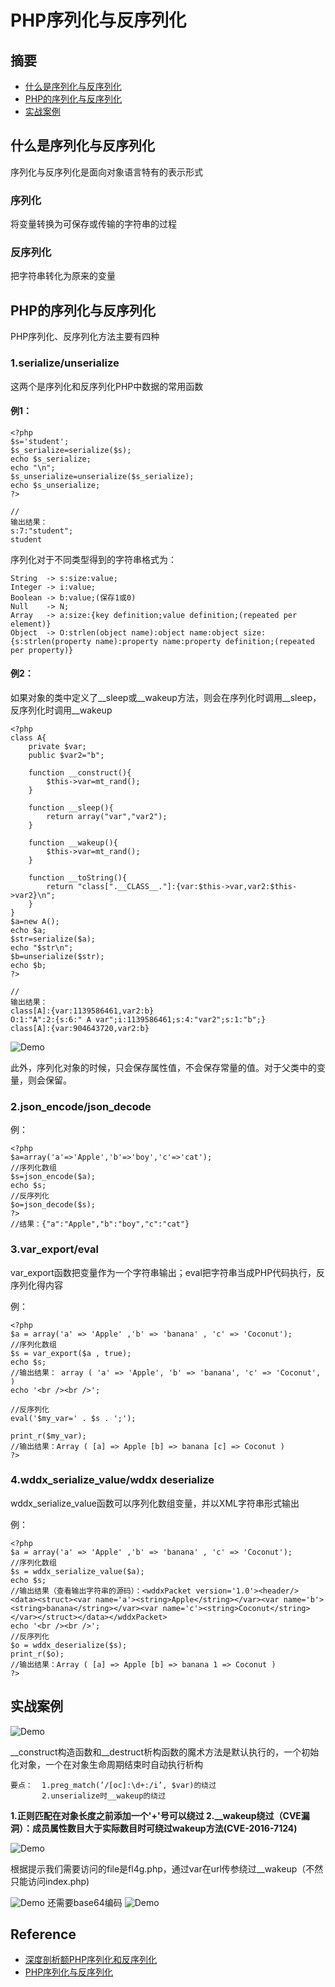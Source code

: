 # PHP序列化与反序列化

## 摘要

* [什么是序列化与反序列化](#什么是序列化与反序列化)
* [PHP的序列化与反序列化](#PHP的序列化与反序列化)
* [实战案例](#实战案例)

## 什么是序列化与反序列化

序列化与反序列化是面向对象语言特有的表示形式

### 序列化

将变量转换为可保存或传输的字符串的过程

### 反序列化

把字符串转化为原来的变量

## PHP的序列化与反序列化

PHP序列化、反序列化方法主要有四种

### 1.serialize/unserialize
这两个是序列化和反序列化PHP中数据的常用函数
#### 例1：

```
<?php
$s='student';
$s_serialize=serialize($s);
echo $s_serialize;
echo "\n";
$s_unserialize=unserialize($s_serialize);
echo $s_unserialize;
?>

//
输出结果：
s:7:"student";
student
```

序列化对于不同类型得到的字符串格式为：

```
String  -> s:size:value;
Integer -> i:value;
Boolean -> b:value;(保存1或0)
Null    -> N;
Array   -> a:size:{key definition;value definition;(repeated per element)}
Object  -> O:strlen(object name):object name:object size:{s:strlen(property name):property name:property definition;(repeated per property)}
```

#### 例2：

如果对象的类中定义了__sleep或__wakeup方法，则会在序列化时调用__sleep，反序列化时调用__wakeup

```
<?php
class A{
    private $var;
    public $var2="b";
    
    function __construct(){
        $this->var=mt_rand();
    }
    
    function __sleep(){
        return array("var","var2");
    }
    
    function __wakeup(){
        $this->var=mt_rand();
    }
    
    function __toString(){
        return "class[".__CLASS__."]:{var:$this->var,var2:$this->var2}\n";
    }
}
$a=new A();
echo $a;
$str=serialize($a);
echo "$str\n";
$b=unserialize($str);
echo $b;
?>

//
输出结果： 
class[A]:{var:1139586461,var2:b}
O:1:"A":2:{s:6:" A var";i:1139586461;s:4:"var2";s:1:"b";}
class[A]:{var:904643720,var2:b}
```
![Demo](images/1.png)

此外，序列化对象的时候，只会保存属性值，不会保存常量的值。对于父类中的变量，则会保留。

### 2.json_encode/json_decode

例：
```
<?php
$a=array('a'=>'Apple','b'=>'boy','c'=>'cat');
//序列化数组
$s=json_encode($a);
echo $s;
//反序列化
$o=json_decode($s);
?>
//结果：{"a":"Apple","b":"boy","c":"cat"}
```

### 3.var_export/eval
var_export函数把变量作为一个字符串输出；eval把字符串当成PHP代码执行，反序列化得内容

例：
```
<?php
$a = array('a' => 'Apple' ,'b' => 'banana' , 'c' => 'Coconut');
//序列化数组
$s = var_export($a , true);
echo $s;
//输出结果： array ( 'a' => 'Apple', 'b' => 'banana', 'c' => 'Coconut', )
echo '<br /><br />';

//反序列化
eval('$my_var=' . $s . ';');

print_r($my_var);
//输出结果：Array ( [a] => Apple [b] => banana [c] => Coconut )
?>
```

### 4.wddx_serialize_value/wddx deserialize

wddx_serialize_value函数可以序列化数组变量，并以XML字符串形式输出

例：
```
<?php
$a = array('a' => 'Apple' ,'b' => 'banana' , 'c' => 'Coconut');
//序列化数组
$s = wddx_serialize_value($a);
echo $s;
//输出结果（查看输出字符串的源码）：<wddxPacket version='1.0'><header/><data><struct><var name='a'><string>Apple</string></var><var name='b'><string>banana</string></var><var name='c'><string>Coconut</string></var></struct></data></wddxPacket>
echo '<br /><br />';
//反序列化
$o = wddx_deserialize($s);
print_r($o);
//输出结果：Array ( [a] => Apple [b] => banana 1 => Coconut )
?>
```

## 实战案例
![Demo](images/2.png)

__construct构造函数和__destruct析构函数的魔术方法是默认执行的，一个初始化对象，一个在对象生命周期结束时自动执行析构

```
要点：  1.preg_match(’/[oc]:\d+:/i’, $var)的绕过
       2.unserialize时__wakeup的绕过
```
**1.正则匹配在对象长度之前添加一个'+'号可以绕过
2.__wakeup绕过（CVE漏洞）：成员属性数目大于实际数目时可绕过wakeup方法(CVE-2016-7124)**

![Demo](images/3.png)

根据提示我们需要访问的file是fl4g.php，通过var在url传参绕过__wakeup（不然只能访问index.php)

![Demo](images/4.png)
还需要base64编码
![Demo](images/5.png)

## Reference
* [深度剖析额PHP序列化和反序列化](https://www.cnblogs.com/youyoui/p/8610068.html)
* [PHP序列化与反序列化](https://www.cnblogs.com/dayin1/p/11465832.html)